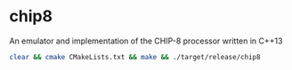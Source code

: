 # chip8
An emulator and implementation of the CHIP-8 processor written in C++13

```sh
clear && cmake CMakeLists.txt && make && ./target/release/chip8
```
